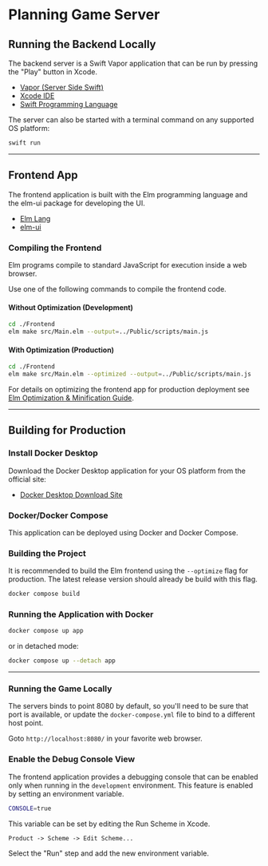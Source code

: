 # Planning Game Server

## Running the Backend Locally

The backend server is a Swift Vapor application that can be run by pressing the "Play" button in Xcode.

* [Vapor (Server Side Swift)](https://vapor.codes)
* [Xcode IDE](https://developer.apple.com/xcode/)
* [Swift Programming Language](https://developer.apple.com/swift/)

The server can also be started with a terminal command on any supported OS platform:

```zsh
swift run
```

---

## Frontend App

The frontend application is built with the Elm programming language and the elm-ui package for developing the UI.

* [Elm Lang](https://elm-lang.org)
* [elm-ui](https://package.elm-lang.org/packages/mdgriffith/elm-ui/latest/)

### Compiling the Frontend

Elm programs compile to standard JavaScript for execution inside a web browser.

Use one of the following commands to compile the frontend code.

#### Without Optimization (Development)

```zsh
cd ./Frontend
elm make src/Main.elm --output=../Public/scripts/main.js
```

#### With Optimization (Production)

```zsh
cd ./Frontend
elm make src/Main.elm --optimized --output=../Public/scripts/main.js
```

For details on optimizing the frontend app for production deployment see
[Elm Optimization & Minification Guide](https://guide.elm-lang.org/optimization/asset_size.html).

---

## Building for Production

### Install Docker Desktop

Download the Docker Desktop application for your OS platform from the official site:

* [Docker Desktop Download Site](https://www.docker.com/products/docker-desktop/)

### Docker/Docker Compose

This application can be deployed using Docker and Docker Compose.

### Building the Project

It is recommended to build the Elm frontend using the `--optimize` flag for production. The latest release version
should already be build with this flag.

```zsh
docker compose build
```

### Running the Application with Docker

```zsh
docker compose up app
```

or in detached mode:

```zsh
docker compose up --detach app
```

---

### Running the Game Locally

The servers binds to point 8080 by default, so you'll need to be sure that port is available, or update the
`docker-compose.yml` file to bind to a different host point.

Goto `http://localhost:8080/` in your favorite web browser.

### Enable the Debug Console View

The frontend application provides a debugging console that can be enabled only when running in the `development`
environment. This feature is enabled by setting an environment variable.

```zsh
CONSOLE=true
```

This variable can be set by editing the Run Scheme in Xcode.

```text
Product -> Scheme -> Edit Scheme...
```

Select the "Run" step and add the new environment variable.
